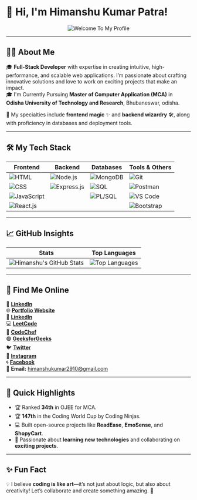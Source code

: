 # 👋 Hi, I'm **Himanshu Kumar Patra**!  

<div align="center">
  <img src="https://i.imgur.com/NEttyyx.png" alt="Welcome To My Profile" />
</div>

---

## 👨‍💻 **About Me**  
🎓 **Full-Stack Developer** with expertise in creating intuitive, high-performance, and scalable web applications. I’m passionate about crafting innovative solutions and love to work on exciting projects that make an impact.  
🎓 I'm Currently Pursuing **Master of Computer Application (MCA)** in **Odisha University of Technology and Research**, Bhubaneswar, odisha.

🌟 My specialties include **frontend magic** ✨ and **backend wizardry** 🛠️, along with proficiency in databases and deployment tools.

---

## 🛠️ **My Tech Stack**  

| **Frontend**   | **Backend**      | **Databases**    | **Tools & Others**        |
|-----------------|------------------|------------------|---------------------------|
| ![HTML](https://img.shields.io/badge/-HTML5-orange?style=for-the-badge) | ![Node.js](https://img.shields.io/badge/-Node.js-brightgreen?style=for-the-badge) | ![MongoDB](https://img.shields.io/badge/-MongoDB-green?style=for-the-badge) | ![Git](https://img.shields.io/badge/-Git-red?style=for-the-badge) |
| ![CSS](https://img.shields.io/badge/-CSS3-blue?style=for-the-badge)     | ![Express.js](https://img.shields.io/badge/-Express.js-gray?style=for-the-badge) | ![SQL](https://img.shields.io/badge/-SQL-lightblue?style=for-the-badge) | ![Postman](https://img.shields.io/badge/-Postman-orange?style=for-the-badge) |
| ![JavaScript](https://img.shields.io/badge/-JavaScript-yellow?style=for-the-badge) |                      | ![PL/SQL](https://img.shields.io/badge/-PL/SQL-darkblue?style=for-the-badge) | ![VS Code](https://img.shields.io/badge/-VS%20Code-blue?style=for-the-badge) |
| ![React.js](https://img.shields.io/badge/-React-blue?style=for-the-badge) |                      |                      | ![Bootstrap](https://img.shields.io/badge/-Bootstrap-purple?style=for-the-badge) |

---


## 📈 **GitHub Insights**  

| **Stats**                          | **Top Languages**             |
|------------------------------------|-------------------------------|
| ![Himanshu's GitHub Stats](https://github-readme-stats.vercel.app/api?username=kumarbanty143&show_icons=true&theme=tokyonight) | ![Top Languages](https://github-readme-stats.vercel.app/api/top-langs/?username=kumarbanty143&layout=compact&theme=tokyonight) |

---

## 📱 **Find Me Online**  
🔗 [**LinkedIn**](https://www.linkedin.com/in/himanshu-kumar-patra-958199275/)  
🌐 [**Portfolio Website**](https://your-portfolio-link.com)  
🔗 [**LinkedIn**](https://linkedin.com/in/himanshukumarpatra)  
💻 [**LeetCode**](https://leetcode.com/u/himanshukumar2910/)  
🍴 [**CodeChef**](https://www.codechef.com/users/himanshukp143)  
🟢 [**GeeksforGeeks**](https://www.geeksforgeeks.org/user/himanshu2910/)  
🐦 [**Twitter**](https://x.com/Himansh40017967)  
📸 [**Instagram**](https://instagram.com/the_banty_csk)  
🌀 [**Facebook**](https://www.facebook.com/himanshukumar.patra.5/)  
📧 **Email:** [himanshukumar2910@gmail.com](mailto:himanshukumarpatra702@gmail.com)


---

## 🎯 **Quick Highlights**  

- 🏆 Ranked **34th** in OJEE for MCA.  
- 🏆 **147th** in the Coding World Cup by Coding Ninjas.  
- 💻 Built open-source projects like **ReadEase**, **EmoSense**, and **ShopyCart**.  
- 🌟 Passionate about **learning new technologies** and collaborating on **exciting projects**.  

---

## ✨ **Fun Fact**  
💡 I believe **coding is like art**—it’s not just about logic, but also about creativity! Let’s collaborate and create something amazing. 🚀  
